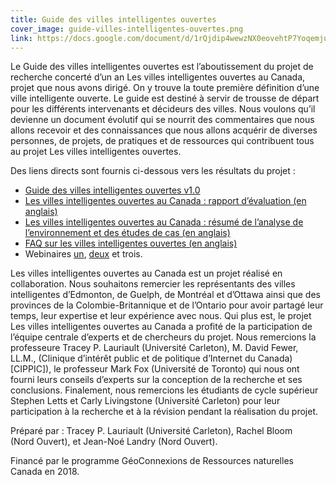 ```yaml
---
title: Guide des villes intelligentes ouvertes
cover_image: guide-villes-intelligentes-ouvertes.png
link: https://docs.google.com/document/d/1rQjdip4wewzNX0eovehtP7YoqemjuasfG0LUk_K244M/
---
```

Le Guide des villes intelligentes ouvertes est l’aboutissement du projet de recherche concerté d’un an Les villes intelligentes ouvertes au Canada, projet que nous avons dirigé. On y trouve la toute première définition d’une ville intelligente ouverte. Le guide est destiné à servir de trousse de départ pour les différents intervenants et décideurs des villes. Nous voulons qu’il devienne un document évolutif qui se nourrit des commentaires que nous allons recevoir et des connaissances que nous allons acquérir de diverses personnes, de projets, de pratiques et de ressources qui contribuent tous au projet Les villes intelligentes ouvertes.

Des liens directs sont fournis ci-dessous vers les résultats du projet :

* [Guide des villes intelligentes ouvertes v1.0](https://docs.google.com/document/d/1rQjdip4wewzNX0eovehtP7YoqemjuasfG0LUk_K244M/ "Guide des villes intelligentes ouvertes v1.0")
* [Les villes intelligentes ouvertes au Canada : rapport d’évaluation (en anglais)](https://osf.io/preprints/socarxiv/qbyzj/)
* [Les villes intelligentes ouvertes au Canada : résumé de l’analyse de l’environnement et des études de cas (en anglais)](https://osf.io/preprints/socarxiv/e4fs8/)
* [FAQ sur les villes intelligentes ouvertes (en anglais)](https://cippic.ca/en/Open_Smart_Cities)
* Webinaires [un](https://gts-ee.webex.com/ec3100/eventcenter/recording/recordAction.do?theAction=poprecord&siteurl=gts-ee&entappname=url3100&internalRecordTicket=4832534b00000004fb51bcdacec732008c933b37c2cad871a02dcae91abb9ea80b957e20aaa23ab6&renewticket=0&isurlact=true&format=short&rnd=2185199093&RCID=72ee3738d6cc4fb1ab87c1f4944be50d&rID=901086&needFilter=false&recordID=901086&apiname=lsr.php&AT=pb&actappname=ec3100&&SP=EC&entactname=/nbrRecordingURL.do&actname=/eventcenter/frame/g.do), [deux](https://vimeo.com/251386734) et trois.

Les villes intelligentes ouvertes au Canada est un projet réalisé en collaboration. Nous souhaitons remercier les représentants des villes intelligentes d’Edmonton, de Guelph, de Montréal et d’Ottawa ainsi que des provinces de la Colombie-Britannique et de l’Ontario pour avoir partagé leur temps, leur expertise et leur expérience avec nous. Qui plus est, le projet Les villes intelligentes ouvertes au Canada a profité de la participation de l’équipe centrale d’experts et de chercheurs du projet. Nous remercions la professeure Tracey P. Lauriault (Université Carleton), M. David Fewer, LL.M., (Clinique d’intérêt public et de politique d’Internet du Canada) [CIPPIC]), le professeur Mark Fox (Université de Toronto) qui nous ont fourni leurs conseils d’experts sur la conception de la recherche et ses conclusions. Finalement, nous remercions les étudiants de cycle supérieur Stephen Letts et Carly Livingstone (Université Carleton) pour leur participation à la recherche et à la révision pendant la réalisation du projet.

Préparé par : Tracey P. Lauriault (Université Carleton), Rachel Bloom (Nord Ouvert), et Jean-Noé Landry (Nord Ouvert).

Financé par le programme GéoConnexions de Ressources naturelles Canada en 2018.
